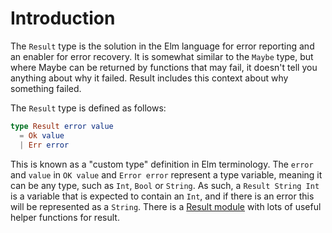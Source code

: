 # Introduction

The `Result` type is the solution in the Elm language for error reporting and an enabler for error recovery. It is somewhat similar to the `Maybe` type, but where Maybe can be returned by functions that may fail, it doesn't tell you anything about why it failed. Result includes this context about why something failed.

The `Result` type is defined as follows:

```elm
type Result error value
  = Ok value
  | Err error
```

This is known as a "custom type" definition in Elm terminology.
The `error` and `value` in `OK value` and `Error error` represent a type variable, meaning it can be any type, such as `Int`, `Bool` or `String`.
As such, a `Result String Int` is a variable that is expected to contain an `Int`, and if there is an error this will be represented as a `String`.
There is a [Result module](https://package.elm-lang.org/packages/elm/core/latest/Result) with lots of useful helper functions for result.
